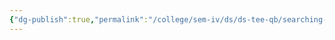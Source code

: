 ```yaml
---
{"dg-publish":true,"permalink":"/college/sem-iv/ds/ds-tee-qb/searching-and-sorting/sas-numerical/"}
---
```

